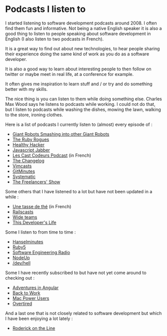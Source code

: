 # Podcasts I listen to

I started listening to software development podcasts around 2008. I often find
them fun and informative. Not being a native English speaker it is also a good
thing to listen to people speaking about software development in English
(I also listen to two podcasts in French).

It is a great way to find out about new technologies, to hear people sharing
their experience doing the same kind of work as you do as a software developer.

It is also a good way to learn about interesting people to then follow on
twitter or maybe meet in real life, at a conference for example.

It often gives me inspiration to learn stuff and / or try and do something
better with my skills.

The nice thing is you can listen to them while doing something else.
Charles Max Wood says he listens to podcasts while working.
I could not do that, but I listen to podcasts while washing the dishes, mowing
the lawn, walking to the store, ironing clothes.

Here is a list of podcasts I currently listen to (almost) every episode of :
 * [Giant Robots Smashing into other Giant Robots](http://podcasts.thoughtbot.com/giantrobots)
 * [The Ruby Rogues](http://rubyrogues.com/)
 * [Healthy Hacker](http://www.healthyhacker.com/)
 * [Javascript Jabber](http://javascriptjabber.com/)
 * [Les Cast Codeurs Podcast](http://lescastcodeurs.com/) (in French)
 * [The Changelog](http://thechangelog.com/podcast/)
 * [Vimcasts](http://vimcasts.org/)
 * [GitMinutes](http://www.gitminutes.com/)
 * [Systematic](http://5by5.tv/systematic)
 * [The Freelancers' Show](http://www.freelancersshow.com/)

Some others that I have listened to a lot but have not been updated in a while :
 * [Une tasse de thé](http://unetassedethepodcast.com/) (in French)
 * [Railscasts](http://railscasts.com/)
 * [Wide teams](http://www.wideteams.com/)
 * [This Developer's Life](http://thisdeveloperslife.com/)

Some I listen to from time to time :
 * [Hanselminutes](http://hanselminutes.com/)
 * [Ruby5](http://ruby5.envylabs.com/)
 * [Software Engineering Radio](http://www.se-radio.net/)
 * [NodeUp](http://nodeup.com/)
 * [/dev/hell](http://devhell.info/)

Some I have recently subscribed to but have not yet come around to checking out :
 * [Adventures in Angular](http://devchat.tv/adventures-in-angular)
 * [Back to Work](http://5by5.tv/b2w)
 * [Mac Power Users](http://www.macpowerusers.com/)
 * [Overtired](http://5by5.tv/overtired)

And a last one that is not closely related to software development but which I
have been enjoying a lot lately :
 * [Roderick on the Line](http://www.merlinmann.com/roderick/)
